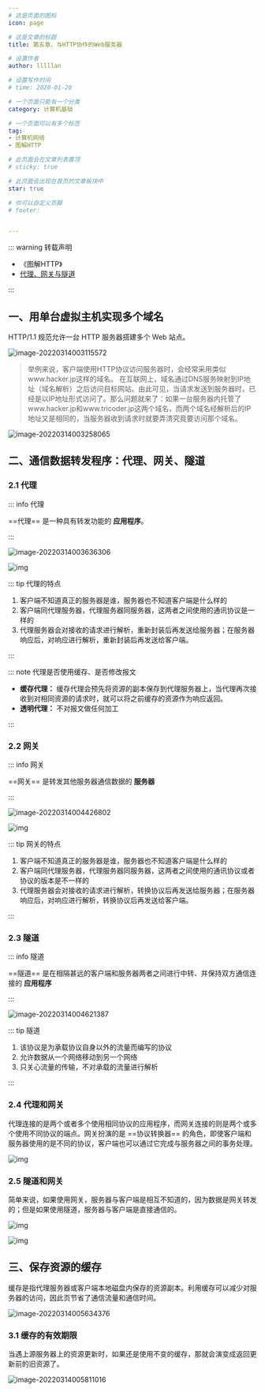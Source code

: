 ```yaml
---
# 这是页面的图标
icon: page

# 这是文章的标题
title: 第五章、与HTTP协作的Web服务器

# 设置作者
author: lllllan

# 设置写作时间
# time: 2020-01-20

# 一个页面只能有一个分类
category: 计算机基础

# 一个页面可以有多个标签
tag:
- 计算机网络
- 图解HTTP

# 此页面会在文章列表置顶
# sticky: true

# 此页面会出现在首页的文章板块中
star: true

# 你可以自定义页脚
# footer: 


---
```




::: warning 转载声明

- 《图解HTTP》 
- [代理、网关与隧道](https://blog.csdn.net/sjailjq/article/details/82287345)

:::



## 一、用单台虚拟主机实现多个域名

HTTP/1.1 规范允许一台 HTTP 服务器搭建多个 Web 站点。

![image-20220314003115572](README.assets/image-20220314003115572.png)



>  举例来说，客户端使用HTTP协议访问服务器时，会经常采用类似www.hacker.jp这样的域名。   在互联网上，域名通过DNS服务映射到IP地址（域名解析）之后访问目标网站。由此可见，当请求发送到服务器时，已经是以IP地址形式访问了。那么问题就来了：如果一台服务器内托管了www.hacker.jp和www.tricoder.jp这两个域名，而两个域名经解析后的IP地址又是相同的，当服务器收到请求时就要弄清究竟要访问那个域名。

![image-20220314003258065](README.assets/image-20220314003258065.png)



## 二、通信数据转发程序：代理、网关、隧道



### 2.1 代理



::: info 代理

==代理== 是一种具有转发功能的 **应用程序**。

:::

![image-20220314003636306](README.assets/image-20220314003636306.png)

![img](README.assets/70.png)

::: tip 代理的特点

1. 客户端不知道真正的服务器是谁，服务器也不知道客户端是什么样的
2. 客户端同代理服务器，代理服务器同服务器，这两者之间使用的通讯协议是一样的
3. 代理服务器会对接收的请求进行解析，重新封装后再发送给服务器；在服务器响应后，对响应进行解析，重新封装后再发送给客户端。

:::



::: note 代理是否使用缓存、是否修改报文

- **缓存代理：** 缓存代理会预先将资源的副本保存到代理服务器上，当代理再次接收到对相同资源的请求时，就可以将之前缓存的资源作为响应返回。
- **透明代理：** 不对报文做任何加工

:::



### 2.2 网关

::: info 网关

==网关== 是转发其他服务器通信数据的 **服务器**

:::

![image-20220314004426802](README.assets/image-20220314004426802.png)

![img](README.assets/70-16471902360702.png)



::: tip 网关的特点

1. 客户端不知道真正的服务器是谁，服务器也不知道客户端是什么样的
2. 客户端同代理服务器，代理服务器同服务器，这两者之间使用的通讯协议或者协议的版本是不一样的
3. 代理服务器会对接收的请求进行解析，转换协议后再发送给服务器；在服务器响应后，对响应进行解析，转换协议后再发送给客户端。

:::



### 2.3 隧道

::: info 隧道

==隧道== 是在相隔甚远的客户端和服务器两者之间进行中转、并保持双方通信连接的 **应用程序**

:::

![image-20220314004621387](README.assets/image-20220314004621387.png)



::: tip 隧道

1. 该协议是为承载协议自身以外的流量而编写的协议
2. 允许数据从一个网络移动到另一个网络
3. 只关心流量的传输，不对承载的流量进行解析

:::



### 2.4 代理和网关

代理连接的是两个或者多个使用相同协议的应用程序，而网关连接的则是两个或多个使用不同协议的端点。网关扮演的是 ==协议转换器== 的角色，即使客户端和服务器使用的是不同的协议，客户端也可以通过它完成与服务器之间的事务处理。

![img](README.assets/70-16471904081454.png)



### 2.5 隧道和网关

简单来说，如果使用网关，服务器与客户端是相互不知道的，因为数据是网关转发的；但是如果使用隧道，服务器与客户端是直接通信的。

![img](README.assets/70-16471904544676.png)

![img](README.assets/70-16471904586258.png)



## 三、保存资源的缓存

缓存是指代理服务器或客户端本地磁盘内保存的资源副本。利用缓存可以减少对服务器的访问，因此页节省了通信流量和通信时间。

![image-20220314005634376](README.assets/image-20220314005634376.png)



### 3.1 缓存的有效期限

当遇上源服务器上的资源更新时，如果还是使用不变的缓存，那就会演变成返回更新前的旧资源了。

![image-20220314005811016](README.assets/image-20220314005811016.png)
